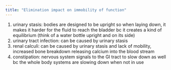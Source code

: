 ```yaml
---
title: "Elimination impact on immobility of function"
---
```

1) urinary stasis: bodies are designed to be upright so when laying down, it makes it harder for the fluid to reach the bladder bc it creates a kind of equilibrium (think of a water bottle upright and on its side) 
2) urinary tract infection: can be caused by urinary stasis 
3) renal calculi: can be caused by urinary stasis and lack of mobility, increased bone breakdown releasing calcium into the blood stream 
4) constipation: nervous system signals to the GI tract to slow down as well bc the whole body systems are slowing down when not in use

